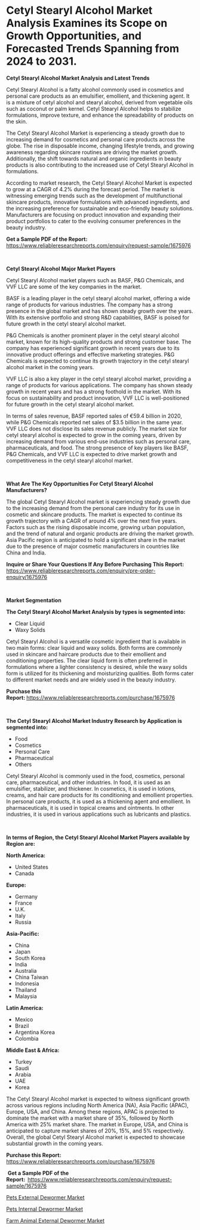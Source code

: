 <p><h1>Cetyl Stearyl Alcohol Market Analysis Examines its Scope on Growth Opportunities, and Forecasted Trends Spanning from 2024 to 2031.</h1></p><p><strong>Cetyl Stearyl Alcohol Market Analysis and Latest Trends</strong></p>
<p><p>Cetyl Stearyl Alcohol is a fatty alcohol commonly used in cosmetics and personal care products as an emulsifier, emollient, and thickening agent. It is a mixture of cetyl alcohol and stearyl alcohol, derived from vegetable oils such as coconut or palm kernel. Cetyl Stearyl Alcohol helps to stabilize formulations, improve texture, and enhance the spreadability of products on the skin.</p><p>The Cetyl Stearyl Alcohol Market is experiencing a steady growth due to increasing demand for cosmetics and personal care products across the globe. The rise in disposable income, changing lifestyle trends, and growing awareness regarding skincare routines are driving the market growth. Additionally, the shift towards natural and organic ingredients in beauty products is also contributing to the increased use of Cetyl Stearyl Alcohol in formulations.</p><p>According to market research, the Cetyl Stearyl Alcohol Market is expected to grow at a CAGR of 4.2% during the forecast period. The market is witnessing emerging trends such as the development of multifunctional skincare products, innovative formulations with advanced ingredients, and the increasing preference for sustainable and eco-friendly beauty solutions. Manufacturers are focusing on product innovation and expanding their product portfolios to cater to the evolving consumer preferences in the beauty industry.</p></p>
<p><strong>Get a Sample PDF of the Report:&nbsp;</strong> <a href="https://www.reliableresearchreports.com/enquiry/request-sample/1675976">https://www.reliableresearchreports.com/enquiry/request-sample/1675976</a></p>
<p>&nbsp;</p>
<p><strong>Cetyl Stearyl Alcohol Major Market Players</strong></p>
<p><p>Cetyl Stearyl Alcohol market players such as BASF, P&G Chemicals, and VVF LLC are some of the key companies in the market. </p><p>BASF is a leading player in the cetyl stearyl alcohol market, offering a wide range of products for various industries. The company has a strong presence in the global market and has shown steady growth over the years. With its extensive portfolio and strong R&D capabilities, BASF is poised for future growth in the cetyl stearyl alcohol market.</p><p>P&G Chemicals is another prominent player in the cetyl stearyl alcohol market, known for its high-quality products and strong customer base. The company has experienced significant growth in recent years due to its innovative product offerings and effective marketing strategies. P&G Chemicals is expected to continue its growth trajectory in the cetyl stearyl alcohol market in the coming years.</p><p>VVF LLC is also a key player in the cetyl stearyl alcohol market, providing a range of products for various applications. The company has shown steady growth in recent years and has a strong foothold in the market. With its focus on sustainability and product innovation, VVF LLC is well-positioned for future growth in the cetyl stearyl alcohol market.</p><p>In terms of sales revenue, BASF reported sales of €59.4 billion in 2020, while P&G Chemicals reported net sales of $3.5 billion in the same year. VVF LLC does not disclose its sales revenue publicly. The market size for cetyl stearyl alcohol is expected to grow in the coming years, driven by increasing demand from various end-use industries such as personal care, pharmaceuticals, and food. The strong presence of key players like BASF, P&G Chemicals, and VVF LLC is expected to drive market growth and competitiveness in the cetyl stearyl alcohol market.</p></p>
<p>&nbsp;</p>
<p><strong>What Are The Key Opportunities For Cetyl Stearyl Alcohol Manufacturers?</strong></p>
<p><p>The global Cetyl Stearyl Alcohol market is experiencing steady growth due to the increasing demand from the personal care industry for its use in cosmetic and skincare products. The market is expected to continue its growth trajectory with a CAGR of around 4% over the next five years. Factors such as the rising disposable income, growing urban population, and the trend of natural and organic products are driving the market growth. Asia Pacific region is anticipated to hold a significant share in the market due to the presence of major cosmetic manufacturers in countries like China and India.</p></p>
<p><strong>Inquire or Share Your Questions If Any Before Purchasing This Report:</strong> <a href="https://www.reliableresearchreports.com/enquiry/pre-order-enquiry/1675976">https://www.reliableresearchreports.com/enquiry/pre-order-enquiry/1675976</a></p>
<p>&nbsp;</p>
<p><strong>Market Segmentation</strong></p>
<p><strong>The Cetyl Stearyl Alcohol Market Analysis by types is segmented into:</strong></p>
<p><ul><li>Clear Liquid</li><li>Waxy Solids</li></ul></p>
<p><p>Cetyl Stearyl Alcohol is a versatile cosmetic ingredient that is available in two main forms: clear liquid and waxy solids. Both forms are commonly used in skincare and haircare products due to their emollient and conditioning properties. The clear liquid form is often preferred in formulations where a lighter consistency is desired, while the waxy solids form is utilized for its thickening and moisturizing qualities. Both forms cater to different market needs and are widely used in the beauty industry.</p></p>
<p><strong>Purchase this Report:&nbsp;</strong><a href="https://www.reliableresearchreports.com/purchase/1675976">https://www.reliableresearchreports.com/purchase/1675976</a></p>
<p>&nbsp;</p>
<p><strong>The Cetyl Stearyl Alcohol Market Industry Research by Application is segmented into:</strong></p>
<p><ul><li>Food</li><li>Cosmetics</li><li>Personal Care</li><li>Pharmaceutical</li><li>Others</li></ul></p>
<p><p>Cetyl Stearyl Alcohol is commonly used in the food, cosmetics, personal care, pharmaceutical, and other industries. In food, it is used as an emulsifier, stabilizer, and thickener. In cosmetics, it is used in lotions, creams, and hair care products for its conditioning and emollient properties. In personal care products, it is used as a thickening agent and emollient. In pharmaceuticals, it is used in topical creams and ointments. In other industries, it is used in various applications such as lubricants and plastics.</p></p>
<p>&nbsp;</p>
<p><strong>In terms of Region, the Cetyl Stearyl Alcohol Market Players available by Region are:</strong></p>
<p>
    <p> <strong> North America: </strong>
        <ul>
            <li>United States</li>
            <li>Canada</li>
        </ul>
        </p> 
    <p> <strong> Europe: </strong>
        <ul>
            <li>Germany</li>
            <li>France</li>
            <li>U.K.</li>
            <li>Italy</li>
            <li>Russia</li>
        </ul>
        </p> 
    <p> <strong> Asia-Pacific: </strong>
        <ul>
            <li>China</li>
            <li>Japan</li>
            <li>South Korea</li>
            <li>India</li>
            <li>Australia</li>
            <li>China Taiwan</li>
            <li>Indonesia</li>
            <li>Thailand</li>
            <li>Malaysia</li>
        </ul>
        </p> 
    <p> <strong> Latin America: </strong>
        <ul>
            <li>Mexico</li>
            <li>Brazil</li>
            <li>Argentina Korea</li>
            <li>Colombia</li>
        </ul>
        </p> 
    <p> <strong> Middle East & Africa: </strong>
        <ul>
            <li>Turkey</li>
            <li>Saudi</li>
            <li>Arabia</li>
            <li>UAE</li>
            <li>Korea</li>
        </ul>
    </p>
    </p>
<p><p>The Cetyl Stearyl Alcohol market is expected to witness significant growth across various regions including North America (NA), Asia Pacific (APAC), Europe, USA, and China. Among these regions, APAC is projected to dominate the market with a market share of 35%, followed by North America with 25% market share. The market in Europe, USA, and China is anticipated to capture market shares of 20%, 15%, and 5% respectively. Overall, the global Cetyl Stearyl Alcohol market is expected to showcase substantial growth in the coming years.</p></p>
<p><strong>Purchase this Report: </strong><a href="https://www.reliableresearchreports.com/purchase/1675976">https://www.reliableresearchreports.com/purchase/1675976</a></p>
<p>&nbsp;<strong>Get a Sample PDF of the Report:&nbsp;&nbsp;</strong><a href="https://www.reliableresearchreports.com/enquiry/request-sample/1675976">https://www.reliableresearchreports.com/enquiry/request-sample/1675976</a></p>
<p><strong></strong></p>
<p><p><a href="https://view.publitas.com/reportprime-1/pets-external-dewormer-market-research-report-the-key-to-successful-business-strategy-forecasted-for-period-from-2023-2030/">Pets External Dewormer Market</a></p><p><a href="https://view.publitas.com/reportprime-1/pets-internal-dewormer-market-size-growth-and-forecast-from-2023-2030/">Pets Internal Dewormer Market</a></p><p><a href="https://view.publitas.com/reportprime-1/farm-animal-external-dewormer-market-provides-detailed-segmentation-of-this-market-based-on-type-application-and-region-and-forecast-for-the-period-from-2023-2030/">Farm Animal External Dewormer Market</a></p></p>